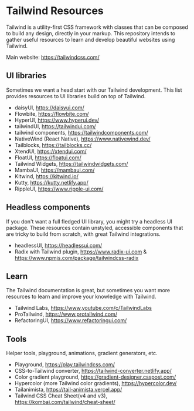 # Tailwind Resources

Tailwind is a utility-first CSS framework with classes that can be composed to build any design, directly in your markup. This repository intends to gather useful resources to learn and develop beautiful websites using Tailwind.

Main website: https://tailwindcss.com/

## UI libraries

Sometimes we want a head start with our Tailwind development. This list provides resources to UI libraries build on top of Tailwind.

- daisyUI, https://daisyui.com/
- Flowbite, https://flowbite.com/
- HyperUI, https://www.hyperui.dev/
- tailwindUI, https://tailwindui.com/
- tailwind components, https://tailwindcomponents.com/
- NativeWind (React Native), https://www.nativewind.dev/
- Tailblocks, https://tailblocks.cc/
- XtendUI, https://xtendui.com/
- FloatUI, https://floatui.com/
- Tailwind Widgets, https://tailwindwidgets.com/
- MambaUI, https://mambaui.com/
- Kitwind, https://kitwind.io/
- Kutty, https://kutty.netlify.app/
- RippleUI, https://www.ripple-ui.com/

## Headless components

If you don't want a full fledged UI library, you might try a headless UI package. These resources contain unstyled, accessible components that are tricky to build from scratch, with great Tailwind integrations.

- headlessUI, https://headlessui.com/
- Radix with Tailwind plugin, https://www.radix-ui.com & https://www.npmjs.com/package/tailwindcss-radix

## Learn

The Tailwind documentation is great, but sometimes you want more resources to learn and improve your knowledge with Tailwind.

- Tailwind Labs, https://www.youtube.com/c/TailwindLabs
- ProTailwind, https://www.protailwind.com/
- RefactoringUI, https://www.refactoringui.com/

## Tools

Helper tools, playground, animations, gradient generators, etc.

- Playground, https://play.tailwindcss.com/
- CSS-to-Tailwind converter, https://tailwind-converter.netlify.app/
- Color gradient playground, https://gradient-designer.csspost.com/
- Hypercolor (more Tailwind color gradients), https://hypercolor.dev/
- Tailanimista, https://tail-animista.vercel.app/
- Tailwind CSS Cheat Sheet(v4 and v3), https://kombai.com/tailwind/cheat-sheet/

